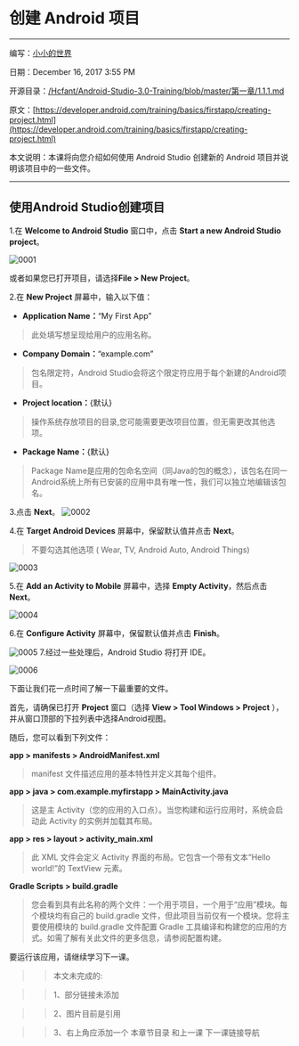 # 创建 Android 项目

_ _ _
编写：[小小的世界](https://github.com/Hcfant)<br/>

日期：December 16, 2017 3:55 PM<br/>

开源目录：[/Hcfant/Android-Studio-3.0-Training/blob/master/第一章/1.1.1.md](https://github.com/Hcfant/Android-Studio-3.0-Training/blob/master/%E7%AC%AC%E4%B8%80%E7%AB%A0/1.1.1.md)<br/>

原文：[https://developer.android.com/training/basics/firstapp/creating-project.html](https://developer.android.com/training/basics/firstapp/creating-project.html)<br/>

本文说明：本课将向您介绍如何使用 Android Studio 创建新的 Android 项目并说明该项目中的一些文件。
_ _ _
## 使用Android Studio创建项目
1.在 **Welcome to Android Studio** 窗口中，点击 **Start a new Android Studio project**。

![0001](./img/0001.png)

或者如果您已打开项目，请选择**File > New Project**。

2.在 **New Project** 屏幕中，输入以下值：

-    **Application Name：**“My First App”<br/>
>此处填写想呈现给用户的应用名称。

-    **Company Domain：**“example.com”<br/>
>包名限定符，Android Studio会将这个限定符应用于每个新建的Android项目。

-    **Project location：**{默认}
>操作系统存放项目的目录,您可能需要更改项目位置，但无需更改其他选项。

-    **Package Name：**{默认}
>Package Name是应用的包命名空间（同Java的包的概念），该包名在同一Android系统上所有已安装的应用中具有唯一性，我们可以独立地编辑该包名。

3.点击 **Next**。
![0002](./img/0002.png)

4.在 **Target Android Devices** 屏幕中，保留默认值并点击 **Next**。
> 不要勾选其他选项 ( Wear, TV, Android Auto, Android Things) 

![0003](./img/0003.png)

5.在 **Add an Activity to Mobile** 屏幕中，选择 **Empty Activity**，然后点击 **Next**。

![0004](./img/0004.png)

6.在 **Configure Activity** 屏幕中，保留默认值并点击 **Finish**。

![0005](./img/0005.png)
7.经过一些处理后，Android Studio 将打开 IDE。

![0006](./img/0006.png)

下面让我们花一点时间了解一下最重要的文件。

首先，请确保已打开 **Project** 窗口（选择 **View > Tool Windows > Project** ），并从窗口顶部的下拉列表中选择Android视图。

随后，您可以看到下列文件：

**app > manifests > AndroidManifest.xml**

> manifest 文件描述应用的基本特性并定义其每个组件。

**app > java > com.example.myfirstapp > MainActivity.java**

> 这是主 Activity（您的应用的入口点）。当您构建和运行应用时，系统会启动此 Activity 的实例并加载其布局。

**app > res > layout > activity_main.xml**

> 此 XML 文件会定义 Activity 界面的布局。它包含一个带有文本“Hello world!”的 TextView 元素。

**Gradle Scripts > build.gradle**

> 您会看到具有此名称的两个文件：一个用于项目，一个用于“应用”模块。每个模块均有自己的 build.gradle 文件，但此项目当前仅有一个模块。您将主要使用模块的 build.gradle 文件配置 Gradle 工具编译和构建您的应用的方式。如需了解有关此文件的更多信息，请参阅配置构建。

要运行该应用，请继续学习下一课。

> > 本文未完成的:

> > 1、部分链接未添加

> > 2、图片目前是引用

> > 3、右上角应添加一个 本章节目录 和上一课 下一课链接导航
